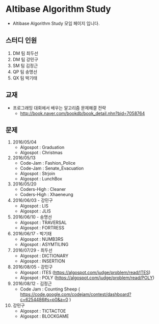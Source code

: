 # Altibase Algorithm Study
* Altibase Algorithm Study 모임 페이지 입니다.

## 스터디 인원
1. DM 팀 최두선
2. DM 팀 강민구
3. SM 팀 김정근
4. QP 팀 송명선
5. QX 팀 박기태
 

## 교재
* 프로그래밍 대회에서 배우는 알고리즘 문제해결 전략
  - http://book.naver.com/bookdb/book_detail.nhn?bid=7058764


## 문제
1. 2016/05/04 
	- Algospot : Graduation
	- Algospot : Christmas
2. 2016/05/13
	- Code-Jam : Fashion_Police
	- Code-Jam : Senate_Evacuation
	- Algospot : Strjoin
	- Algospot : LunchBox
3. 2016/05/20
	- Coders-High : Cleaner 
	- Coders-High : Xhaeneung
4. 2016/06/03 - 강민구
	- Algospot : LIS
	- Algospot : JLIS
5. 2016/06/10 - 송명선
	- Algospot : TRAVERSAL
	- Algospot : FORTRESS
6. 2016/06/17 - 박기태
	- Algospot : NUMB3RS
	- Algospot : ASYMTILING
7. 2016/07/29 - 최두선
	- Algospot : DICTIONARY
	- Algospot : INSERTION
8. 2016/08/05 - 강민구
	- Algospot : ITES (https://algospot.com/judge/problem/read/ITES)
	- Algospot : POLY (https://algospot.com/judge/problem/read/POLY)
9. 2016/08/12 - 김정근
	- Code Jam : Counting Sheep ( https://code.google.com/codejam/contest/dashboard?c=6254486#s=p0&a=0 )
10. 강민구
	- Algospot : TICTACTOE
	- Algospot : BLOCKGAME
